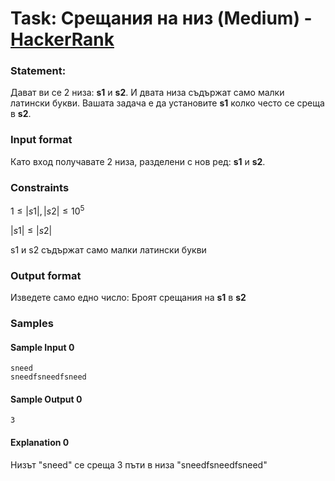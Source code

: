 # Task: Срещания на низ (Medium) - [HackerRank](<https://www.hackerrank.com/contests/sda-hw-9-2023/challenges/substring-frequency-1>)


### Statement:

Дават ви се 2 низа: **s1** и **s2**. И двата низа съдържат само малки латински букви. Вашата задача е да установите **s1** колко често се среща в **s2**.


### Input format

Като вход получавате 2 низа, разделени с нов ред: **s1** и **s2**.


### Constraints

$1 \le |s1|, |s2| \le 10^5$

$|s1| \le |s2|$

s1 и s2 съдържат само малки латински букви

### Output format

Изведете само едно число: Броят срещания на **s1** в **s2**


### Samples


#### Sample Input 0
```
sneed
sneedfsneedfsneed
```

#### Sample Output 0
```
3
```

#### Explanation 0
Низът "sneed" се среща 3 пъти в низа "sneedfsneedfsneed"
